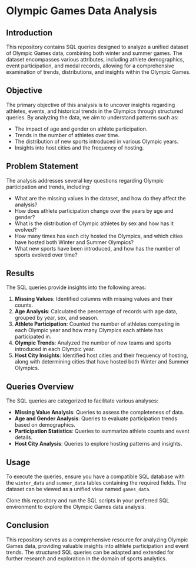 # Olympic Games Data Analysis

## Introduction
This repository contains SQL queries designed to analyze a unified dataset of Olympic Games data, combining both winter and summer games. The dataset encompasses various attributes, including athlete demographics, event participation, and medal records, allowing for a comprehensive examination of trends, distributions, and insights within the Olympic Games.

## Objective
The primary objective of this analysis is to uncover insights regarding athletes, events, and historical trends in the Olympics through structured queries. By analyzing the data, we aim to understand patterns such as:

- The impact of age and gender on athlete participation.
- Trends in the number of athletes over time.
- The distribution of new sports introduced in various Olympic years.
- Insights into host cities and the frequency of hosting.

## Problem Statement
The analysis addresses several key questions regarding Olympic participation and trends, including:

- What are the missing values in the dataset, and how do they affect the analysis?
- How does athlete participation change over the years by age and gender?
- What is the distribution of Olympic athletes by sex and how has it evolved?
- How many times has each city hosted the Olympics, and which cities have hosted both Winter and Summer Olympics?
- What new sports have been introduced, and how has the number of sports evolved over time?

## Results
The SQL queries provide insights into the following areas:

1. **Missing Values**: Identified columns with missing values and their counts.
2. **Age Analysis**: Calculated the percentage of records with age data, grouped by year, sex, and season.
3. **Athlete Participation**: Counted the number of athletes competing in each Olympic year and how many Olympics each athlete has participated in.
4. **Olympic Trends**: Analyzed the number of new teams and sports introduced in each Olympic year.
5. **Host City Insights**: Identified host cities and their frequency of hosting, along with determining cities that have hosted both Winter and Summer Olympics.

## Queries Overview
The SQL queries are categorized to facilitate various analyses:
- **Missing Value Analysis**: Queries to assess the completeness of data.
- **Age and Gender Analysis**: Queries to evaluate participation trends based on demographics.
- **Participation Statistics**: Queries to summarize athlete counts and event details.
- **Host City Analysis**: Queries to explore hosting patterns and insights.

## Usage
To execute the queries, ensure you have a compatible SQL database with the `winter_data` and `summer_data` tables containing the required fields. The dataset can be viewed as a unified view named `games_data`. 

Clone this repository and run the SQL scripts in your preferred SQL environment to explore the Olympic Games data analysis.

## Conclusion
This repository serves as a comprehensive resource for analyzing Olympic Games data, providing valuable insights into athlete participation and event trends. The structured SQL queries can be adapted and extended for further research and exploration in the domain of sports analytics.
